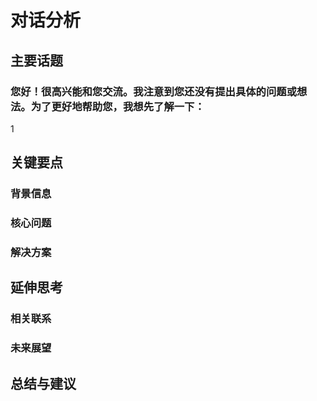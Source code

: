 # 对话分析
## 主要话题
### 您好！很高兴能和您交流。我注意到您还没有提出具体的问题或想法。为了更好地帮助您，我想先了解一下：

1
## 关键要点
### 背景信息
### 核心问题
### 解决方案
## 延伸思考
### 相关联系
### 未来展望
## 总结与建议